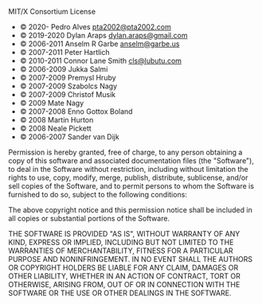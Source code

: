 MIT/X Consortium License

- © 2020-     Pedro Alves <pta2002@pta2002.com>
- © 2019-2020 Dylan Araps <dylan.araps@gmail.com>
- © 2006-2011 Anselm R Garbe <anselm@garbe.us>
- © 2007-2011 Peter Hartlich <sgkkr at hartlich dot com>
- © 2010-2011 Connor Lane Smith <cls@lubutu.com>
- © 2006-2009 Jukka Salmi <jukka at salmi dot ch>
- © 2007-2009 Premysl Hruby <dfenze at gmail dot com>
- © 2007-2009 Szabolcs Nagy <nszabolcs at gmail dot com>
- © 2007-2009 Christof Musik <christof at sendfax dot de>
- © 2009 Mate Nagy <mnagy at port70 dot net>
- © 2007-2008 Enno Gottox Boland <gottox at s01 dot de>
- © 2008 Martin Hurton <martin dot hurton at gmail dot com>
- © 2008 Neale Pickett <neale dot woozle dot org>
- © 2006-2007 Sander van Dijk <a dot h dot vandijk at gmail dot com>

Permission is hereby granted, free of charge, to any person obtaining a
copy of this software and associated documentation files (the "Software"),
to deal in the Software without restriction, including without limitation
the rights to use, copy, modify, merge, publish, distribute, sublicense,
and/or sell copies of the Software, and to permit persons to whom the
Software is furnished to do so, subject to the following conditions:

The above copyright notice and this permission notice shall be included in
all copies or substantial portions of the Software.

THE SOFTWARE IS PROVIDED "AS IS", WITHOUT WARRANTY OF ANY KIND, EXPRESS OR
IMPLIED, INCLUDING BUT NOT LIMITED TO THE WARRANTIES OF MERCHANTABILITY,
FITNESS FOR A PARTICULAR PURPOSE AND NONINFRINGEMENT.  IN NO EVENT SHALL
THE AUTHORS OR COPYRIGHT HOLDERS BE LIABLE FOR ANY CLAIM, DAMAGES OR OTHER
LIABILITY, WHETHER IN AN ACTION OF CONTRACT, TORT OR OTHERWISE, ARISING
FROM, OUT OF OR IN CONNECTION WITH THE SOFTWARE OR THE USE OR OTHER
DEALINGS IN THE SOFTWARE.
